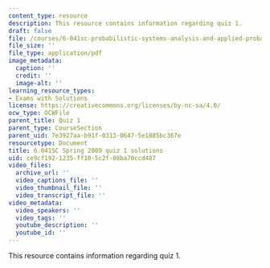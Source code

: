 ```yaml
---
content_type: resource
description: This resource contains information regarding quiz 1.
draft: false
file: /courses/6-041sc-probabilistic-systems-analysis-and-applied-probability-fall-2013/ce9cf1921235ff105c2f08ba70ccd487_MIT6_041SCF13_qu01_s09_sol.pdf
file_size: ''
file_type: application/pdf
image_metadata:
  caption: ''
  credit: ''
  image-alt: ''
learning_resource_types:
- Exams with Solutions
license: https://creativecommons.org/licenses/by-nc-sa/4.0/
ocw_type: OCWFile
parent_title: Quiz 1
parent_type: CourseSection
parent_uid: 7e3927aa-b91f-0313-0647-5e1885bc367e
resourcetype: Document
title: 6.041SC Spring 2009 quiz 1 solutions
uid: ce9cf192-1235-ff10-5c2f-08ba70ccd487
video_files:
  archive_url: ''
  video_captions_file: ''
  video_thumbnail_file: ''
  video_transcript_file: ''
video_metadata:
  video_speakers: ''
  video_tags: ''
  youtube_description: ''
  youtube_id: ''
---
```

This resource contains information regarding quiz 1.